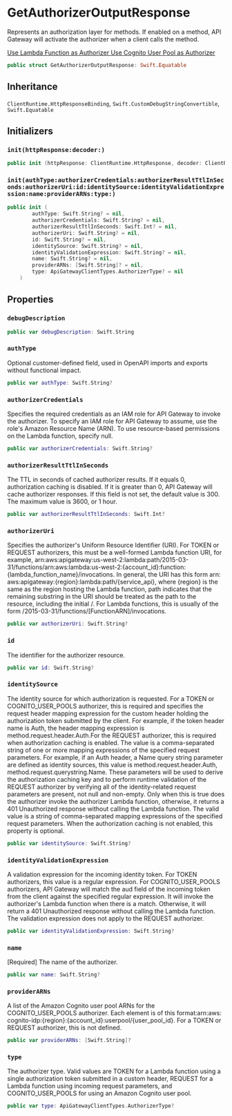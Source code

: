 # GetAuthorizerOutputResponse

Represents an authorization layer for methods. If enabled on a method, API Gateway will activate the authorizer when a client calls the method.

<div class="seeAlso">
<a href="https:​//docs.aws.amazon.com/apigateway/latest/developerguide/apigateway-use-lambda-authorizer.html">Use Lambda Function as Authorizer
<a href="https:​//docs.aws.amazon.com/apigateway/latest/developerguide/apigateway-integrate-with-cognito.html">Use Cognito User Pool as Authorizer
</div>

``` swift
public struct GetAuthorizerOutputResponse: Swift.Equatable 
```

## Inheritance

`ClientRuntime.HttpResponseBinding`, `Swift.CustomDebugStringConvertible`, `Swift.Equatable`

## Initializers

### `init(httpResponse:decoder:)`

``` swift
public init (httpResponse: ClientRuntime.HttpResponse, decoder: ClientRuntime.ResponseDecoder? = nil) throws 
```

### `init(authType:authorizerCredentials:authorizerResultTtlInSeconds:authorizerUri:id:identitySource:identityValidationExpression:name:providerARNs:type:)`

``` swift
public init (
        authType: Swift.String? = nil,
        authorizerCredentials: Swift.String? = nil,
        authorizerResultTtlInSeconds: Swift.Int? = nil,
        authorizerUri: Swift.String? = nil,
        id: Swift.String? = nil,
        identitySource: Swift.String? = nil,
        identityValidationExpression: Swift.String? = nil,
        name: Swift.String? = nil,
        providerARNs: [Swift.String]? = nil,
        type: ApiGatewayClientTypes.AuthorizerType? = nil
    )
```

## Properties

### `debugDescription`

``` swift
public var debugDescription: Swift.String 
```

### `authType`

Optional customer-defined field, used in OpenAPI imports and exports without functional impact.

``` swift
public var authType: Swift.String?
```

### `authorizerCredentials`

Specifies the required credentials as an IAM role for API Gateway to invoke the authorizer. To specify an IAM role for API Gateway to assume, use the role's Amazon Resource Name (ARN). To use resource-based permissions on the Lambda function, specify null.

``` swift
public var authorizerCredentials: Swift.String?
```

### `authorizerResultTtlInSeconds`

The TTL in seconds of cached authorizer results. If it equals 0, authorization caching is disabled. If it is greater than 0, API Gateway will cache authorizer responses. If this field is not set, the default value is 300. The maximum value is 3600, or 1 hour.

``` swift
public var authorizerResultTtlInSeconds: Swift.Int?
```

### `authorizerUri`

Specifies the authorizer's Uniform Resource Identifier (URI). For TOKEN or REQUEST authorizers, this must be a well-formed Lambda function URI, for example, arn:​aws:​apigateway:​us-west-2:​lambda:​path/2015-03-31/functions/arn:​aws:​lambda:​us-west-2:​{account\_id}:​function:​{lambda\_function\_name}/invocations. In general, the URI has this form  arn:​aws:​apigateway:​{region}:​lambda:​path/{service\_api}, where {region} is the same as the region hosting the Lambda function, path indicates that the remaining substring in the URI should be treated as the path to the resource, including the initial /. For Lambda functions, this is usually of the form /2015-03-31/functions/\[FunctionARN\]/invocations.

``` swift
public var authorizerUri: Swift.String?
```

### `id`

The identifier for the authorizer resource.

``` swift
public var id: Swift.String?
```

### `identitySource`

The identity source for which authorization is requested. For a TOKEN or COGNITO\_USER\_POOLS authorizer, this is required and specifies the request header mapping expression for the custom header holding the authorization token submitted by the client. For example, if the token header name is Auth, the header mapping expression is  method.request.header.Auth.For the REQUEST authorizer, this is required when authorization caching is enabled. The value is a comma-separated string of one or more mapping expressions of the specified request parameters. For example, if an Auth header, a Name query string parameter are defined as identity sources, this value is method.request.header.Auth, method.request.querystring.Name.  These parameters will be used to derive the authorization caching key and to perform runtime validation of the REQUEST authorizer by verifying all of the identity-related request parameters are present, not null and non-empty. Only when this is true does the authorizer invoke the authorizer Lambda function, otherwise, it returns a 401 Unauthorized response without calling the Lambda function. The valid value is a string of comma-separated mapping expressions of the specified request parameters. When the authorization caching is not enabled, this property is optional.

``` swift
public var identitySource: Swift.String?
```

### `identityValidationExpression`

A validation expression for the incoming identity token. For TOKEN authorizers, this value is a regular expression. For COGNITO\_USER\_POOLS authorizers, API Gateway will match the aud field of the incoming token from the client against the specified regular expression. It will invoke the authorizer's Lambda function when there is a match. Otherwise, it will return a 401 Unauthorized response without calling the Lambda function. The validation expression does not apply to the REQUEST authorizer.

``` swift
public var identityValidationExpression: Swift.String?
```

### `name`

\[Required\] The name of the authorizer.

``` swift
public var name: Swift.String?
```

### `providerARNs`

A list of the Amazon Cognito user pool ARNs for the COGNITO\_USER\_POOLS authorizer. Each element is of this format:​ arn:​aws:​cognito-idp:​{region}:​{account\_id}:​userpool/{user\_pool\_id}. For a TOKEN or REQUEST authorizer, this is not defined.

``` swift
public var providerARNs: [Swift.String]?
```

### `type`

The authorizer type. Valid values are TOKEN for a Lambda function using a single authorization token submitted in a custom header, REQUEST for a Lambda function using incoming request parameters, and COGNITO\_USER\_POOLS for using an Amazon Cognito user pool.

``` swift
public var type: ApiGatewayClientTypes.AuthorizerType?
```
